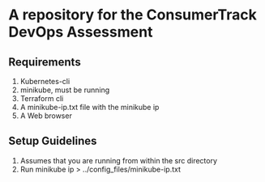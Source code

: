 # A repository for the ConsumerTrack DevOps Assessment
## Requirements
1. Kubernetes-cli
2. minikube, must be running
3. Terraform cli
4. A minikube-ip.txt file with the minikube ip
4. A Web browser
## Setup Guidelines
1. Assumes that you are running from within the src directory
2. Run minikube ip > ../config_files/minikube-ip.txt 
